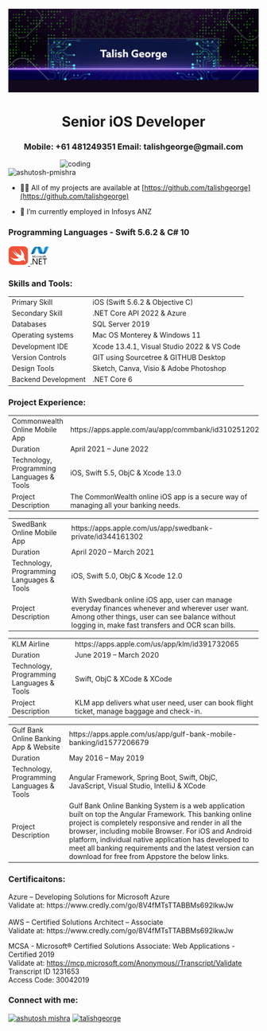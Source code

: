 


![logo](https://github.com/talishgeorge/talishgeorge/blob/main/PhotoRoom_20220905_130557_22.PNG)
<h1 align="center"> Senior iOS Developer </h1>
<h3 align="center">Mobile: +61 481249351 Email: talishgeorge@gmail.com </h3>

<img align="right" alt="coding" width="400" src="https://user-images.githubusercontent.com/55389276/140866485-8fb1c876-9a8f-4d6a-98dc-08c4981eaf70.gif">

<p align="left"> <img src="https://komarev.com/ghpvc/?username=ashutosh-pmishra&label=Profile%20views&color=0e75b6&style=flat" alt="ashutosh-pmishra" /> </p>

- 👨‍💻 All of my projects are available at [https://github.com/talishgeorge](https://github.com/talishgeorge)

- 🔭 I’m currently employed in Infosys ANZ

<h3 align="left">Programming Languages - Swift 5.6.2 & C# 10</h3>
<p align="left">  </a> <a href="https://developer.apple.com/swift/" target="_blank" rel="noreferrer"> <img src="https://raw.githubusercontent.com/devicons/devicon/master/icons/swift/swift-original.svg" alt="swift" width="40" height="40"/> </a> <a href="https://dotnet.microsoft.com/" target="_blank" rel="noreferrer"> <img src="https://raw.githubusercontent.com/devicons/devicon/master/icons/dot-net/dot-net-original-wordmark.svg" alt="dotnet" width="40" height="40"/> </a> </p>

<h3 align="left"> Skills and Tools:</h3>
<p align="left"> 
<table>
<tbody>
   <tr>
    <td>Primary Skill </td>
    <td>iOS (Swift 5.6.2 &amp; Objective C)</td>
  </tr>
  <tr>
    <td>Secondary Skill </td>
    <td>.NET Core API 2022 &amp; Azure</td>
  </tr>
  <tr>
    <td>Databases </td>
    <td>SQL Server 2019</td>
  </tr>
  <tr>
    <td>Operating systems</td>
    <td>Mac OS Monterey &amp; Windows 11</td>
  </tr>
  <tr>
    <td>Development IDE </td>
    <td>Xcode 13.4.1, Visual Studio 2022 &amp; VS Code</td>
  </tr>
  <tr>
    <td>Version Controls </td>
    <td>GIT using Sourcetree &amp; GITHUB Desktop</td>
  </tr>
  <tr>
    <td>Design Tools</td>
    <td>Sketch, Canva, Visio &amp; Adobe Photoshop</td>
  </tr>
  <tr>
    <td>Backend Development </td>
    <td>.NET Core 6</td>
  </tr>
</tbody>
</table>
 </p>
<h3 align="left"> Project Experience:</h3>
<p align="left"> 
<table>
<tbody>
    <tr>
    <td>Commonwealth Online Mobile App</td>
    <td>https://apps.apple.com/au/app/commbank/id310251202</td>
  </tr>
  <tr>
    <td>Duration</td>
    <td>April 2021 – June 2022</td>
  </tr>
  <tr>
    <td>Technology, Programming Languages &amp; Tools</td>
    <td>iOS, Swift 5.5, ObjC &amp; Xcode 13.0</td>
  </tr>
   <tr>
    <td>Project Description</td>
    <td>The CommonWealth online iOS app is a secure way of managing all your banking needs.</td>
  </tr>
</tbody>
</table>
 <table>
<tbody>
   <tr>
    <td>SwedBank Online Mobile App </td>
    <td>https://apps.apple.com/us/app/swedbank-private/id344161302</td>
  </tr>
  <tr>
    <td>Duration</td>
    <td>April 2020 – March 2021</td>
  </tr>
  <tr>
    <td>Technology, Programming Languages &amp; Tools</td>
    <td>iOS, Swift 5.0, ObjC & Xcode 12.0</td>
  </tr>
    <tr>
    <td>Project Description</td>
    <td>With Swedbank online iOS app, user can manage everyday finances whenever and wherever user want. Among other things, user can see balance without     logging in, make fast transfers and OCR scan bills.
 </td>
  </tr>
</tbody>
</table>

<table>
<tbody>
   <tr>
    <td>KLM Airline</td>
    <td>https://apps.apple.com/us/app/klm/id391732065</td>
  </tr>
  <tr>
    <td>Duration</td>
    <td>June 2019 – March 2020</td>
  </tr>
  <tr>
    <td>Technology, Programming Languages &amp; Tools</td>
    <td>Swift, ObjC & XCode & XCode</td>
  </tr>
    <tr>
    <td>Project Description</td>
    <td>KLM app delivers what user need, user can book flight ticket, manage baggage and check-in.</td>
  </tr>
</tbody>
</table>

<table>
<tbody>
   <tr>
    <td>Gulf Bank Online Banking App & Website</td>
    <td>https://apps.apple.com/us/app/gulf-bank-mobile-banking/id1577206679</td>
  </tr>
  <tr>
    <td>Duration</td>
    <td>May 2016 – May 2019</td>
  </tr>
  <tr>
    <td>Technology, Programming Languages &amp; Tools</td>
    <td>Angular Framework, Spring Boot, Swift, ObjC, JavaScript, Visual Studio, IntelliJ & XCode</td>
  </tr>
    <tr>
    <td>Project Description</td>
    <td>Gulf Bank Online Banking System is a web application built on top the Angular Framework. This banking online project is completely responsive and render in  all the browser, including mobile Browser. For iOS and Android platform, individual native application has developed to meet all banking requirements and the latest version can download for free from Appstore the below links.
</td>
  </tr>
</tbody>
</table>
 </p>
<h3 align="left">Certificaitons:</h3>
<p aligin="left">
       Azure – Developing Solutions for Microsoft Azure
        <br>
        Validate at: https://www.credly.com/go/8V4fMTsTTABBMs692lkwJw 
       <br>
       <br>
       AWS – Certified Solutions Architect – Associate
        <br>
        Validate at: https://www.credly.com/go/8V4fMTsTTABBMs692lkwJw 
       <br>

MCSA - Microsoft® Certified Solutions Associate: Web Applications - Certified 2019
       <br>
Validate at: https://mcp.microsoft.com/Anonymous//Transcript/Validate
       <br>
       Transcript ID 1231653
        <br>
       Access Code: 30042019
 </p>
 
 <h3 align="left">Connect with me:</h3>
<p align="left">
<a href="https://www.linkedin.com/in/talishgeorge/" target="blank"><img align="center" src="https://raw.githubusercontent.com/rahuldkjain/github-profile-readme-generator/master/src/images/icons/Social/linked-in-alt.svg" alt="ashutosh mishra" height="30" width="40" /></a>
<a href="https://www.youtube.com/channel/UCr8XBSbeZ_FAbZQg87zf_IA/videos" target="blank"><img align="center" src="https://raw.githubusercontent.com/rahuldkjain/github-profile-readme-generator/master/src/images/icons/Social/youtube.svg" alt="talishgeorge" height="30" width="40" /></a>
</p>
</p>

